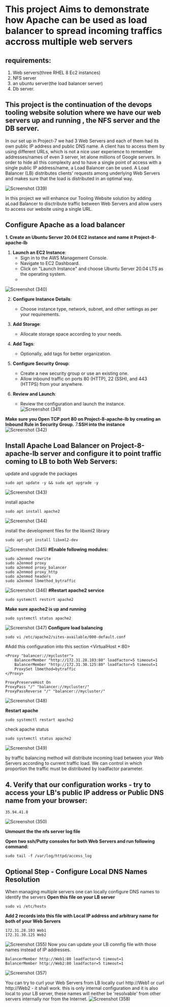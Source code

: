 # This project Aims to demonstrate how Apache can be used as load balancer to spread incoming traffics accross multiple web servers
## requirements:
1. Web servers(three RHEL 8 Ec2 instances)
2. NFS server
3. an ubuntu server(the load balancer server)
4. Db server.
## This project is the continuation of the devops tooling website solution where we have our web servers up and running , the NFS server and the DB server.
In our set up in Project-7 we had 3 Web Servers and each of them had its own public IP address and public DNS name. A client has to access them by
using different URLs, which is not a nice user experience to remember addresses/names of even 3 server, let alone millions of Google servers.
In order to hide all this complexity and to have a single point of access with a single public IP address/name, a Load Balancer can be used. A Load
Balancer (LB) distributes clients' requests among underlying Web Servers and makes sure that the load is distributed in an optimal way.

![Screenshot (339)](https://github.com/user-attachments/assets/47aba1b4-963f-439c-8f23-c6fec9634eca)

In this project we will enhance our Tooling Website solution by adding aLoad Balancer to disctribute traffic between Web Servers and allow users to access our website using a single URL.

## Configure Apache as a load balancer
**1. Create an Ubuntu Server 20.04 EC2 instance and name it Project-8-apache-lb**

1. **Launch an EC2 Instance**: 
   - Sign in to the AWS Management Console.
   - Navigate to EC2 Dashboard.
   - Click on "Launch Instance" and choose Ubuntu Server 20.04 LTS as the operating system.
   - 
![Screenshot (340)](https://github.com/user-attachments/assets/cfd6e4f6-57b1-43c9-8d88-10ea75fc2c48)


2. **Configure Instance Details**:
   - Choose instance type, network, subnet, and other settings as per your requirements.

3. **Add Storage**:
   - Allocate storage space according to your needs.

4. **Add Tags**:
   - Optionally, add tags for better organization.


5. **Configure Security Group**:
   - Create a new security group or use an existing one.
   - Allow inbound traffic on ports 80 (HTTP), 22 (SSH), and 443 (HTTPS) from your anywhere.


6. **Review and Launch**:
   - Review the configuration and launch the instance.
![Screenshot (341)](https://github.com/user-attachments/assets/abfaf47d-652f-4096-acb3-d84c656d95bc)

**Make sure you Open TCP port 80 on Project-8-apache-lb by creating an Inbound Rule in Security Group.**
7.**SSH into the instance**
![Screenshot (342)](https://github.com/user-attachments/assets/d12747c0-d36a-42e1-a9c9-9d97d5c9356b)

## Install Apache Load Balancer on Project-8-apache-lb server and configure it to point traffic coming to LB to both Web Servers:
update  and upgrade the packages
```
sudo apt update -y && sudo apt upgrade -y
```
![Screenshot (343)](https://github.com/user-attachments/assets/9e982cad-34f1-4271-96c4-b8ccc4d30e2f)

install apache
```
sudo apt install apache2
```
![Screenshot (344)](https://github.com/user-attachments/assets/2597a04e-1f03-451e-aca8-41b2b62b7340)

install the development files for the libxml2 library
```
sudo apt-get install libxml2-dev
```
![Screenshot (345)](https://github.com/user-attachments/assets/d74ef8e2-c765-4488-87aa-4b94bd8a6d80)
**#Enable following modules:**
```
sudo a2enmod rewrite
sudo a2enmod proxy
sudo a2enmod proxy_balancer
sudo a2enmod proxy_http
sudo a2enmod headers
sudo a2enmod lbmethod_bytraffic
```
![Screenshot (346)](https://github.com/user-attachments/assets/c9e245e8-21c5-4d9e-b44c-9a24eebbb7c8)
**#Restart apache2 service**
```
sudo systemctl restsrt apache2
```
**Make sure apache2 is up and running**
```
sudo systemctl status apache2
```
![Screenshot (347)](https://github.com/user-attachments/assets/e667b083-b005-4d22-9f79-786eb08f1e78)
**Configure load balancing**
```
sudo vi /etc/apache2/sites-available/000-default.conf
```
#Add this configuration into this section <VirtualHost *:80>
</virtualhost>
```
<Proxy "balancer://mycluster">
    BalancerMember "http://172.31.28.103:80" loadfactor=5 timeout=1
    BalancerMember "http://172.31.30.125:80" loadfactor=5 timeout=1
    ProxySet lbmethod=bytraffic
</Proxy>

ProxyPreserveHost On
ProxyPass "/" "balancer://mycluster/"
ProxyPassReverse "/" "balancer://mycluster/"

```
![Screenshot (348)](https://github.com/user-attachments/assets/2d0b3d34-eacf-4661-a6dd-cece835c12cf)

**Restart apache**
```
sudo systemctl restart apache2
```
check apache status
```
sudo systemctl status apache2
```
![Screenshot (349)](https://github.com/user-attachments/assets/d555e99b-a4a5-431c-872c-d2c0e062c7c6)

by traffic balancing method will distribute incoming load between your Web Servers according to current traffic load. We can control in which
proportion the traffic must be distributed by loadfactor parameter.

## 4. Verify that our configuration works - try to access your LB's public IP address or Public DNS name from your browser:
```
35.94.41.8
```
![Screenshot (350)](https://github.com/user-attachments/assets/1c21f1a6-8fde-4e00-8b09-7a7c1bbc6c85)

**Unmount the the nfs server log file**

**Open two ssh/Putty consoles for both Web Servers and run following
command:**
```
sudo tail -f /var/log/httpd/access_log
```
## Optional Step - Configure Local DNS Names Resolution
When managing multiple servers one can locally configure DNS names to identify the servers
**Open this file on your LB server**
```
sudo vi /etc/hosts
```
**Add 2 records into this file with Local IP address and arbitrary name for both of your Web Servers**
```
172.31.28.103 Web1
172.31.30.125 Web2
```
![Screenshot (355)](https://github.com/user-attachments/assets/28c368ac-a923-4077-a2c6-13458975ad7e)
Now you can update your LB connfig file with those names instead of IP addresses.
```
BalancerMember http://Web1:80 loadfactor=5 timeout=1
BalancerMember http://Web2:80 loadfactor=5 timeout=1
```
![Screenshot (357)](https://github.com/user-attachments/assets/afb9c1de-9658-472a-b301-43c6aebe735d)

You can try to curl your Web Servers from LB locally curl http://Web1 or curl http://Web2 - it shall work.
this is only internal configuration and it is also local to your LB server, these names will neither be 'resolvable' from other servers internally nor from the Internet.
![Screenshot (358)](https://github.com/user-attachments/assets/2ac2ff78-2a15-497c-bc89-6b6914b17820)


    
